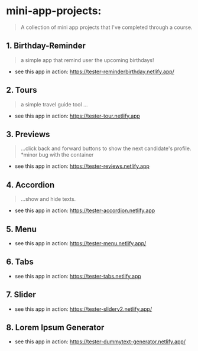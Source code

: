 # mini-app-projects:
>A collection of mini app projects that I've completed through a course.

## 1. Birthday-Reminder
>a simple app that remind user the upcoming birthdays!
* see this app in action: https://tester-reminderbirthday.netlify.app/

## 2. Tours
>a simple travel guide tool ...
* see this app in action: https://tester-tour.netlify.app

## 3. Previews
>...click back and forward buttons to show the next candidate's profile. *minor bug with the container
* see this app in action: https://tester-reviews.netlify.app

## 4. Accordion
>...show and hide texts.
* see this app in action: https://tester-accordion.netlify.app

## 5. Menu
>
* see this app in action: https://tester-menu.netlify.app/

## 6. Tabs
>
* see this app in action: https://tester-tabs.netlify.app

## 7. Slider
>
* see this app in action: https://tester-sliderv2.netlify.app/

## 8. Lorem Ipsum Generator
>
* see this app in action: https://tester-dummytext-generator.netlify.app/
